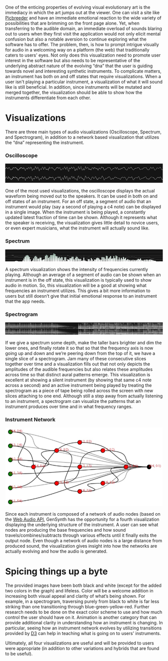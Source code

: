 One of the enticing properties of evolving visual evolutionary art is the immediacy in which the art jumps out at the viewer. One can visit a site like [Picbreeder](http://picbreeder.org/ "Picbreeder") and have an immediate emotional reaction to the wide variety of possibilities that are brimming on the front page alone. Yet, when transferring to the audible domain, an immediate overload of sounds blaring out to users when they first visit the application would not only elicit mental confusion but also a notable aversion to continue exploring what the software has to offer. The problem, then, is how to prompt intrigue visually for audio in a welcoming way on a platform (the web) that traditionally caters to users' eyes. Not only does this visualization need to promote user interest in the software but also needs to be representative of the underlying abstract nature of the evolving “dna” that the user is guiding towards novel and interesting synthetic instruments. To complicate matters, an instrument has both on and off states that require visualizations. When a user isn't playing a particular instrument, a visualization of what it will sound like is still beneficial. In addition, since instruments will be mutated and merged together, the visualization should be able to show how the instruments differentiate from each other.


# Visualizations

There are three main types of audio visualizations (Oscilloscope, Spectrum, and Spectrogram), in addition to a network based visualization that utilizes the “dna” representing the instrument.

### Oscilloscope
![Spectrum](../project_images/2014-03-25_oscilloscope.jpg?raw=true "Spectrum")

One of the most used visualizations, the oscilloscope displays the actual waveform being moved out to the speakers. It can be used in both on and off states of an instrument. For an off state, a segment of audio that an instrument would play (say a second of playing a c4 note) can be displayed in a single image. When the instrument is being played, a constantly updated latest fraction of time can be shown. Although it represents what the speaker is receiving, the visualization gives little detail to novice users, or even expert musicians, what the instrument will actually sound like.

### Spectrum
![Spectrum](../project_images/2014-03-25_spectrum.jpg?raw=true "Spectrum")

A spectrum visualization shows the intensity of frequencies currently playing. Although an average of a segment of audio can be shown when an instrument is in the off state, this visualization is typically used to show audio in motion. So, this visualization will be a good at showing what frequencies an instrument utilizes. This gives a bit more information to users but still doesn’t give that initial emotional response to an instrument that the app needs.

### Spectrogram
![Spectrum](../project_images/2014-03-25_spectrogram.jpg?raw=true "Spectrum")

If we give a spectrum some depth, make the taller bars brighter and dim the lower ones, and finally rotate it so that so that the frequency axis is now going up and down and we’re peering down from the top of it, we have a single slice of a spectrogram. Jam many of these consecutive slices together over time and a visualization fills out that not only depicts the amplitudes of the audible frequencies but also relates these amplitudes across time so that distinct aural patterns emerge. This visualization is excellent at showing a silent instrument (by showing that same c4 note across a second) and an active instrument being played by treating the spectrogram as a piece of tape being rolled across the screen with new slices attaching to one end. Although still a step away from actually listening to an instrument, a spectrogram can visualize the patterns that an instrument produces over time and in what frequency ranges.

### Instrument Network
![graph](../project_images/2014-03-25_graph.jpg?raw=true "graph")

Since each instrument is composed of a network of audio nodes (based on the [Web Audio API]( https://dvcs.w3.org/hg/audio/raw-file/tip/webaudio/specification.html "Web Audio API"), GenSynth has the opportunity for a fourth visualization displaying the underlying structure of the instrument. A user can see what nodes are producing the base frequencies and how sound travels/combines/subtracts through various effects until it finally exits the output node. Even though a network of audio nodes is a large distance from produced sound, the visualization gives insight into how the networks are actually evolving and how the audio is generated.

# Spicing things up a byte

The provided images have been both black and white (except for the added two colors in the graph) and lifeless. Color will be a welcome addition in increasing both visual appeal and clarity of what’s being shown. For example, in a spectrogram, traversing purely from black to white is far less striking than one transitioning through blue-green-yellow-red. Further research needs to be done on the exact color scheme to use and how much control the user should have on it.
Animation is another category that can provide additional clarity in understanding how an instrument is changing. In particular, seeing how an instrument network evolves by utilizing transitions provided by [D3]( http://d3js.org/ "D3") can help in teaching what is going on to users' instruments.

Ultimately, all four visualizations are useful and will be provided to users were appropriate (in addition to other variations and hybrids that are found to be useful).
